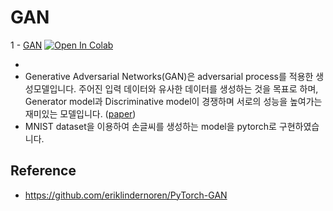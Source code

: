 # GAN


1 - [GAN](https://github.com/happy-jihye/GAN/blob/main/1_GAN.ipynb)  [![Open In Colab](https://colab.research.google.com/assets/colab-badge.svg)](https://colab.research.google.com/github.com/happy-jihye/GAN/blob/main/1_GAN.ipyn)

- 
- Generative Adversarial Networks(GAN)은 adversarial process를 적용한 생성모델입니다. 주어진 입력 데이터와 유사한 데이터를 생성하는 것을 목표로 하며, Generator model과 Discriminative model이 경쟁하며 서로의 성능을 높여가는 재미있는 모델입니다. ([paper](https://arxiv.org/abs/1406.2661))
- MNIST dataset을 이용하여 손글씨를 생성하는 model을 pytorch로 구현하였습니다.


## Reference 
- https://github.com/eriklindernoren/PyTorch-GAN
